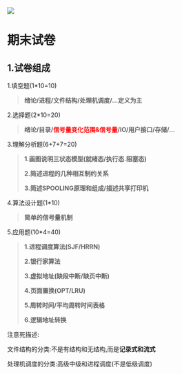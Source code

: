 <img src="https://counter.seku.su/cmoe?name=hiiragi_ansuke_learning&theme=r34"/>

# **期末试卷**

## **1.试卷组成**

1.填空题(1*10=10)

>   **绪论/进程/文件结构/处理机调度/...定义为主**

2.选择题(2*10=20)

>   **绪论/目录/<font color=red>信号量变化范围&信号量</font>/IO/用户接口/存储/...**

3.理解分析题(6+7+7=20)

>   **1.画图说明三状态模型(就绪态/执行态.阻塞态)**
>
>   **2.简述进程的几种相互制约关系**
>
>   **3.简述SPOOLING原理和组成/描述共享打印机**

4.算法设计题(1*10)

>   **简单的信号量机制**

5.应用题(10*4=40)

>   **1.进程调度算法(SJF/HRRN)**
>
>   **2.银行家算法**
>
>   **3.虚拟地址(缺段中断/缺页中断)**
>
>   **4.页面置换(OPT/LRU)**
>
>   **5.周转时间/平均周转时间表格**
>
>   **6.逻辑地址转换**



注意死描述:

文件结构的分类:不是有结构和无结构,而是**记录式和流式**

处理机调度的分类:高级中级和进程调度(不是低级调度)